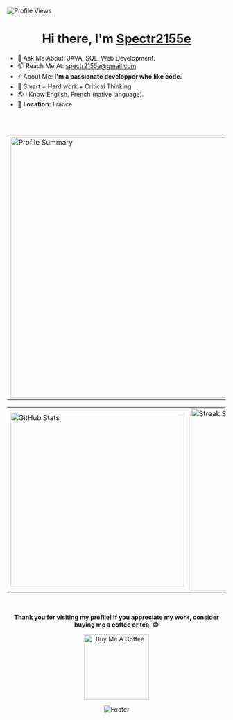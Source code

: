 <p align="left">
  <img src="https://komarev.com/ghpvc/?username=Spectr2155e&label=Profile%20views&color=0e75b6&style=flat" alt="Profile Views" />
</p>

<h1 align="center"> Hi there, I'm <a href="https://www.linkedin.com/in/erwann-bekhti-richard-a11849291/">Spectr2155e</a></h1>

- 💬 Ask Me About: JAVA, SQL, Web Development. <br>
- 📫 Reach Me At: [spectr2155e@gmail.com](mailto:spectr2155e@gmail.com) <br>
- ⚡ About Me: **I'm a passionate developper who like code.** <br>
- 💎 Smart + Hard work + Critical Thinking <br>
- 🌎 I Know English, French (native language). <br>
- 📍 **Location:** France <br>

<br>
<br>

<table width="100%" align="center">
<tr>
<td>
  <img width="600em" src="http://github-profile-summary-cards.vercel.app/api/cards/profile-details?username=Spectr2155e&theme=radical" alt="Profile Summary">
</td>
</tr>
</table>

<table width="100%" align="center">
<tr>
<td>
  <img width="400em" src="https://github-readme-stats.vercel.app/api?username=Spectr2155e&show_icons=true&locale=en&theme=radical" alt="GitHub Stats"/>
</td>
<td>
  <img width="420em" src="https://github-readme-streak-stats.herokuapp.com/?user=Spectr2155e&theme=radical" alt="Streak Stats"/>
</td>
</tr>
</table>
<br>

<p align="center">
  <b>Thank you for visiting my profile! If you appreciate my work, consider buying me a coffee or tea. 😊</b>
</p>

<p align="center">
  <a href="https://buymeacoffee.com/spectr2155g" target="_blank">
    <img src="https://cdn.buymeacoffee.com/buttons/v2/default-red.png" alt="Buy Me A Coffee" width="150"/>
  </a>
</p>

<p align="center">
  <img src="https://capsule-render.vercel.app/api?type=waving&color=gradient&height=60&section=footer" alt="Footer"/>
</p>
